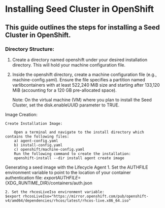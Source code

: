 # Installing Seed Cluster in OpenShift
## This guide outlines the steps for installing a Seed Cluster in OpenShift.


### Directory Structure:
 1. Create a directory named openshift under your desired installation directory. This will hold your machine configuration file.
 2. Inside the openshift directory, create a machine configuration file (e.g., machine-config.yaml).
    Ensure the file specifies a partition named varlibcontainers with at least 522,240 MiB size and starting after 133,120 MiB (accounting for a 120 GB pre-allocated space).

    Note: On the virtual machine (VM) where you plan to install the Seed Cluster, set the disk.enableUUID parameter to TRUE.

Image Creation:

    Create Installation Image:

        Open a terminal and navigate to the install directory which contains the following files:
        a) agent-config.yaml
        b) install-config.yaml
        c) openshift/machine-config.yaml
        Run the following command to create the installation:
        openshift-install --dir install agent create image


Generating a seed image with the Lifecycle Agent
    1. Set the AUTHFILE environment variable to point to the location of your container authentication file:
    $export AUTHFILE=${XDG_RUNTIME_DIR}/containers/auth.json
    
    2. Set the rhcosLiveIso environment variable:
    $export rhcosLiveIso="https://mirror.openshift.com/pub/openshift-v4/amd64/dependencies/rhcos/latest/rhcos-live.x86_64.iso"
